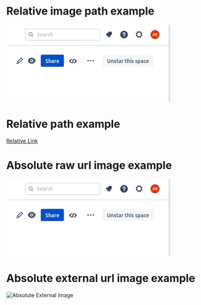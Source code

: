 # Relative image path example

![Relative Image](SpaceEdit.gif)

# Relative path example

[Relative Link](ЧИТАЙ.md)

# Absolute raw url image example

![Absolute Image](https://github.com/aaremnev/public/raw/main/SpaceEdit.gif)

# Absolute external url image example

![Absolute External Image](https://picsum.photos/id/237/400/200)
